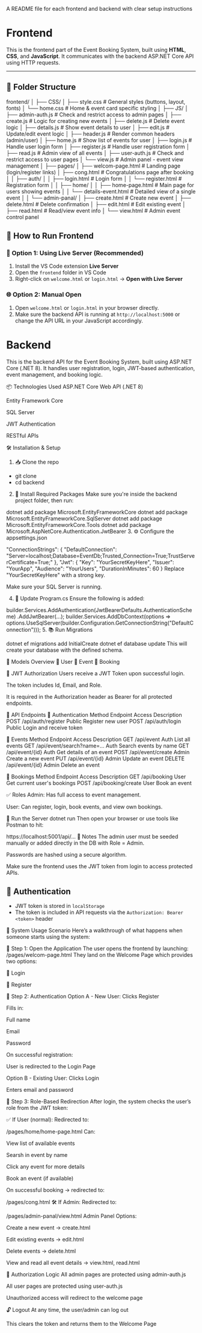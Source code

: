 A README file for each frontend and backend with clear setup instructions
# Frontend 

This is the frontend part of the Event Booking System, built using **HTML**, **CSS**, and **JavaScript**.
It communicates with the backend ASP.NET Core API using HTTP requests.

---

## 📁 Folder Structure

frontend/
│
├── CSS/
│   ├── style.css           # General styles (buttons, layout, fonts)
│   └── home.css            # Home & event card specific styling
│
├── JS/
│   ├── admin-auth.js       # Check and restrict access to admin pages
│   ├── create.js           # Logic for creating new events
│   ├── delete.js           # Delete event logic
│   ├── details.js          # Show event details to user
│   ├── edit.js             # Update/edit event logic
│   ├── header.js           # Render common headers (admin/user)
│   ├── home.js             # Show list of events for user
│   ├── login.js            # Handle user login form
│   ├── register.js         # Handle user registration form
│   ├── read.js             # Admin view of all events
│   ├── user-auth.js        # Check and restrict access to user pages
│   └── view.js             # Admin panel - event view management
│
├── pages/
│   ├── welcom-page.html         # Landing page (login/register links)
│   ├── cong.html                # Congratulations page after booking
│
│   ├── auth/
│   │   ├── login.html           # Login form
│   │   └── register.html        # Registration form
│
│   ├── home/
│   │   ├── home-page.html       # Main page for users showing events
│   │   └── details-event.html   # Detailed view of a single event
│
│   └── admin-panal/
│       ├── create.html          # Create new event
│       ├── delete.html          # Delete confirmation
│       ├── edit.html            # Edit existing event
│       ├── read.html            # Read/view event info
│       └── view.html            # Admin event control panel

## 🚀 How to Run Frontend

### 🧱 Option 1: Using Live Server (Recommended)
1. Install the VS Code extension **Live Server**
2. Open the `frontend` folder in VS Code
3. Right-click on `welcome.html` or `login.html` → **Open with Live Server**

### 🌐 Option 2: Manual Open
1. Open `welcome.html` or `login.html` in your browser directly.
2. Make sure the backend API is running at `http://localhost:5000` or change the API URL in your JavaScript accordingly.

# Backend 
This is the backend API for the Event Booking System, built using ASP.NET Core (.NET 8). 
It handles user registration, login, JWT-based authentication, event management, and booking logic.

📦 Technologies Used
ASP.NET Core Web API (.NET 8)

Entity Framework Core

SQL Server

JWT Authentication

RESTful APIs

🛠️ Installation & Setup
1. 📥 Clone the repo
- git clone <repo-url>
- cd backend
2. 🧱 Install Required Packages
Make sure you're inside the backend project folder, then run:

dotnet add package Microsoft.EntityFrameworkCore
dotnet add package Microsoft.EntityFrameworkCore.SqlServer
dotnet add package Microsoft.EntityFrameworkCore.Tools
dotnet add package Microsoft.AspNetCore.Authentication.JwtBearer
3. ⚙️ Configure the appsettings.json

"ConnectionStrings": {
  "DefaultConnection": "Server=localhost;Database=EventDb;Trusted_Connection=True;TrustServerCertificate=True;"
},
"Jwt": {
  "Key": "YourSecretKeyHere",
  "Issuer": "YourApp",
  "Audience": "YourUsers",
  "DurationInMinutes": 60
}
Replace "YourSecretKeyHere" with a strong key.

Make sure your SQL Server is running.

4. 🔧 Update Program.cs
Ensure the following is added:


builder.Services.AddAuthentication(JwtBearerDefaults.AuthenticationScheme)
    .AddJwtBearer(...);
builder.Services.AddDbContext<AppDbContext>(options =>
    options.UseSqlServer(builder.Configuration.GetConnectionString("DefaultConnection")));
5. 📚 Run Migrations

dotnet ef migrations add InitialCreate
dotnet ef database update
This will create your database with the defined schema.

📁 Models Overview
🧑‍ User
📅 Event
📖 Booking

🔐 JWT Authorization
Users receive a JWT Token upon successful login.

The token includes Id, Email, and Role.

It is required in the Authorization header as Bearer <token> for all protected endpoints.

🔗 API Endpoints
🔑 Authentication
Method	Endpoint	Access	Description
POST	/api/auth/register	Public	Register new user
POST	/api/auth/login	Public	Login and receive token

📅 Events
Method	Endpoint	Access	Description
GET	/api/event	Auth	List all events
GET	/api/event/search?name=...	Auth	Search events by name
GET	/api/event/{id}	Auth	Get details of an event
POST /api/event/create	Admin	Create a new event
PUT	/api/event/{id}	Admin	Update an event
DELETE	/api/event/{id}	Admin	Delete an event

📖 Bookings
Method	Endpoint	Access	Description
GET	/api/booking	User	Get current user's bookings
POST	/api/booking/create	User	Book an event

✅ Roles
Admin: Has full access to event management.

User: Can register, login, book events, and view own bookings.

🚀 Run the Server
dotnet run
Then open your browser or use tools like Postman to hit:

https://localhost:5001/api/...
📌 Notes
The admin user must be seeded manually or added directly in the DB with Role = Admin.

Passwords are hashed using a secure algorithm.

Make sure the frontend uses the JWT token from login to access protected APIs.

## 🔑 Authentication

- JWT token is stored in `localStorage`
- The token is included in API requests via the `Authorization: Bearer <token>` header


🚀 System Usage Scenario
Here’s a walkthrough of what happens when someone starts using the system:

🏁 Step 1: Open the Application
The user opens the frontend by launching:
/pages/welcom-page.html
They land on the Welcome Page which provides two options:

🔐 Login

📝 Register

👤 Step 2: Authentication
Option A - New User:
Clicks Register

Fills in:

Full name

Email

Password

On successful registration:

User is redirected to the Login Page

Option B - Existing User:
Clicks Login

Enters email and password

🔁 Step 3: Role-Based Redirection
After login, the system checks the user’s role from the JWT token:

✅ If User (normal):
Redirected to:

/pages/home/home-page.html
Can:

View list of available events

Searsh in event by name

Click any event for more details

Book an event (if available)

On successful booking → redirected to:

/pages/cong.html
🛠️ If Admin:
Redirected to:

/pages/admin-panal/view.html
Admin Panel Options:

Create a new event → create.html

Edit existing events → edit.html

Delete events → delete.html

View and read all event details → view.html, read.html

🔐 Authorization Logic
All admin pages are protected using admin-auth.js

All user pages are protected using user-auth.js

Unauthorized access will redirect to the welcome page

🔓 Logout
At any time, the user/admin can log out

This clears the token and returns them to the Welcome Page

